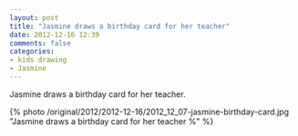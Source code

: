 ```yaml
---
layout: post
title: "Jasmine draws a birthday card for her teacher"
date: 2012-12-16 12:39
comments: false
categories: 
- kids drawing
- Jasmine
---
```

Jasmine draws a birthday card for her teacher.

{% photo /original/2012/2012-12-16/2012_12_07-jasmine-birthday-card.jpg "Jasmine draws a birthday card for her teacher %" %}

